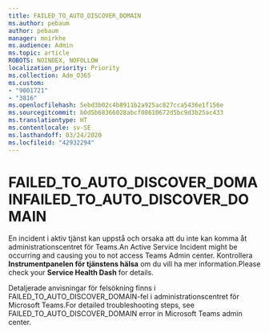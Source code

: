 ```yaml
---
title: FAILED_TO_AUTO_DISCOVER_DOMAIN
ms.author: pebaum
author: pebaum
manager: mnirkhe
ms.audience: Admin
ms.topic: article
ROBOTS: NOINDEX, NOFOLLOW
localization_priority: Priority
ms.collection: Adm_O365
ms.custom:
- "9001721"
- "3816"
ms.openlocfilehash: 5ebd3b02c4b8911b2a925ac827cca5436e1f156e
ms.sourcegitcommit: b0d5b68366028abcf08610672d5bc9d3b25ac433
ms.translationtype: HT
ms.contentlocale: sv-SE
ms.lasthandoff: 03/24/2020
ms.locfileid: "42932294"
---
```

# <a name="failed_to_auto_discover_domain"></a><span data-ttu-id="0a875-102">FAILED_TO_AUTO_DISCOVER_DOMAIN</span><span class="sxs-lookup"><span data-stu-id="0a875-102">FAILED_TO_AUTO_DISCOVER_DOMAIN</span></span>

<span data-ttu-id="0a875-103">En incident i aktiv tjänst kan uppstå och orsaka att du inte kan komma åt administrationscentret för Teams.</span><span class="sxs-lookup"><span data-stu-id="0a875-103">An Active Service Incident might be occurring and causing you to not access Teams Admin center.</span></span> <span data-ttu-id="0a875-104">Kontrollera **Instrumentpanelen för tjänstens hälsa** om du vill ha mer information.</span><span class="sxs-lookup"><span data-stu-id="0a875-104">Please check your **Service Health Dash** for details.</span></span>

<span data-ttu-id="0a875-105">Detaljerade anvisningar för felsökning finns i FAILED_TO_AUTO_DISCOVER_DOMAIN-fel i administrationscentret för Microsoft Teams.</span><span class="sxs-lookup"><span data-stu-id="0a875-105">For detailed troubleshooting steps, see FAILED_TO_AUTO_DISCOVER_DOMAIN error in Microsoft Teams admin center.</span></span>
